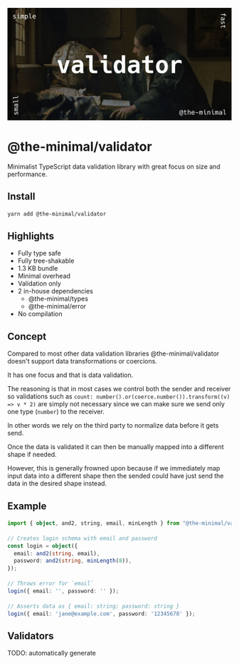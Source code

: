 ![Validator image](https://github.com/the-minimal/validator/blob/main/docs/the-minimal-validator.jpg?raw=true)

# @the-minimal/validator

Minimalist TypeScript data validation library with great focus on size and performance.

## Install

```bash
yarn add @the-minimal/validator
```

## Highlights

- Fully type safe
- Fully tree-shakable
- 1.3 KB bundle
- Minimal overhead
- Validation only
- 2 in-house dependencies
  - @the-minimal/types
  - @the-minimal/error
- No compilation

## Concept

Compared to most other data validation libraries @the-minimal/validator doesn't support data transformations or coercions.

It has one focus and that is data validation.

The reasoning is that in most cases we control both the sender and receiver so validations such as `count: number().or(coerce.number()).transform((v) => v * 2)` are simply not necessary since we can make sure we send only one type (`number`) to the receiver.

In other words we rely on the third party to normalize data before it gets send.

Once the data is validated it can then be manually mapped into a different shape if needed.

However, this is generally frowned upon because if we immediately map input data into a different shape then the sended could have just send the data in the desired shape instead.

## Example

```ts
import { object, and2, string, email, minLength } from "@the-minimal/validator"; // 350 bytes

// Creates login schema with email and password
const login = object({
  email: and2(string, email),
  password: and2(string, minLength(8)),
});

// Throws error for `email`
login({ email: '', password: '' });

// Asserts data as { email: string; password: string }
login({ email: 'jane@example.com', password: '12345678' });
```

## Validators

TODO: automatically generate
